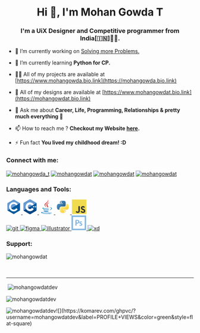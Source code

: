 <h1 align="center">Hi 👋, I'm Mohan Gowda T</h1>
<h3 align="center">I'm a UiX Designer and Competitive programmer from India[🇮🇳]🧑‍💻.</h3>

- 🔭 I’m currently working on [Solving more Problems.](https://mohangowda.bio.link)

- 🌱 I’m currently learning **Python for CP.**

- 👨‍💻 All of my projects are available at [https://www.mohangowda.bio.link](https://mohangowda.bio.link)

- 🎨 All of my designs are available at [https://www.mohangowdat.bio.link](https://mohangowdat.bio.link)

- 💬 Ask me about **Career, Life, Programming, Relationships & pretty much everything 🖤**

- 📫 How to reach me ? **Checkout my Website [here](https://mohangowda.bio.link).**

- ⚡ Fun fact **You lived my childhood dream! :D**

<h3 align="left">Connect with me:</h3>
<p align="left">
<a href="https://twitter.com/mohangowda_t" target="blank"><img align="center" src="https://raw.githubusercontent.com/rahuldkjain/github-profile-readme-generator/master/src/images/icons/Social/twitter.svg" alt="mohangowda_t" height="30" width="40" /></a>
<a href="https://linkedin.com/in/mohangowdat" target="blank"><img align="center" src="https://raw.githubusercontent.com/rahuldkjain/github-profile-readme-generator/master/src/images/icons/Social/linked-in-alt.svg" alt="mohangowdat" height="30" width="40" /></a>
<a href="https://dribbble.com/mohangowdat" target="blank"><img align="center" src="https://raw.githubusercontent.com/rahuldkjain/github-profile-readme-generator/master/src/images/icons/Social/dribbble.svg" alt="mohangowdat" height="30" width="40" /></a>
<a href="https://www.behance.net/mohangowdat" target="blank"><img align="center" src="https://raw.githubusercontent.com/rahuldkjain/github-profile-readme-generator/master/src/images/icons/Social/behance.svg" alt="mohangowdat" height="30" width="40" /></a>
</p>

<h3 align="left">Languages and Tools:</h3>
<p align="left"> 
 <a href="https://www.cprogramming.com/" target="_blank" rel="noreferrer"> <img src="https://raw.githubusercontent.com/devicons/devicon/master/icons/c/c-original.svg" alt="c" width="40" height="40"/> </a>
 <a href="https://www.w3schools.com/cpp/" target="_blank" rel="noreferrer"> <img src="https://raw.githubusercontent.com/devicons/devicon/master/icons/cplusplus/cplusplus-original.svg" alt="cplusplus" width="40" height="40"/> </a> 
 <a href="https://www.java.com" target="_blank" rel="noreferrer"> <img src="https://raw.githubusercontent.com/devicons/devicon/master/icons/java/java-original.svg" alt="java" width="40" height="40"/> </a> 
  <a href="https://www.python.org" target="_blank" rel="noreferrer"> <img src="https://raw.githubusercontent.com/devicons/devicon/master/icons/python/python-original.svg" alt="python" width="40" height="40"/> </a> 
  <a href="https://developer.mozilla.org/en-US/docs/Web/JavaScript" target="_blank" rel="noreferrer"> <img src="https://raw.githubusercontent.com/devicons/devicon/master/icons/javascript/javascript-original.svg" alt="javascript" width="40" height="40"/> </a> 
  <br>
 <a href="https://git-scm.com/" target="_blank" rel="noreferrer"> <img src="https://www.vectorlogo.zone/logos/git-scm/git-scm-icon.svg" alt="git" width="40" height="40"/> </a> 
  <a href="https://www.figma.com/" target="_blank" rel="noreferrer"> <img src="https://www.vectorlogo.zone/logos/figma/figma-icon.svg" alt="figma" width="40" height="40"/> </a> 
 <a href="https://www.adobe.com/in/products/illustrator.html" target="_blank" rel="noreferrer"> <img src="https://www.vectorlogo.zone/logos/adobe_illustrator/adobe_illustrator-icon.svg" alt="illustrator" width="40" height="40"/> </a> 
 <a href="https://www.photoshop.com/en" target="_blank" rel="noreferrer"> <img src="https://raw.githubusercontent.com/devicons/devicon/master/icons/photoshop/photoshop-line.svg" alt="photoshop" width="40" height="40"/> </a> 
 <a href="https://www.adobe.com/products/xd.html" target="_blank" rel="noreferrer"> <img src="https://cdn.worldvectorlogo.com/logos/adobe-xd.svg" alt="xd" width="40" height="40"/> </a> </p>

<h3 align="left">Support:</h3>
<p><a href="https://www.buymeacoffee.com/mohangowdat"> <img align="left" src="https://cdn.buymeacoffee.com/buttons/v2/default-yellow.png" height="50" width="210" alt="mohangowdat" /></a></p><br><br>

<br>
<hr>
<p>&nbsp;<img align="center" src="https://github-readme-stats.vercel.app/api?username=mohangowdatdev&show_icons=true&locale=en" alt="mohangowdatdev" /></p>
<p><img align="center" src="https://github-readme-streak-stats.herokuapp.com/?user=mohangowdatdev&" alt="mohangowdatdev" /></p>
<p><img align="left" src="https://github-readme-stats.vercel.app/api/top-langs?username=mohangowdatdev&show_icons=true&locale=en&layout=compact" alt="mohangowdatdev" /></p>
![](https://komarev.com/ghpvc/?username=mohangowdatdev&label=PROFILE+VIEWS&color=green&style=flat-square)
